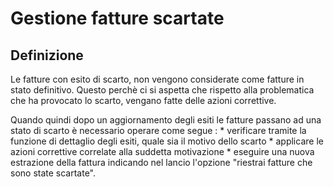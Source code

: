 # Gestione fatture scartate

## Definizione
Le fatture con esito di scarto, non vengono considerate come fatture in stato definitivo. Questo perchè ci si aspetta che rispetto alla problematica che ha provocato lo scarto, vengano fatte delle azioni correttive.

Quando quindi dopo un aggiornamento degli esiti le fatture passano ad una stato di scarto è necessario operare come segue : 
\* verificare tramite la funzione di dettaglio degli esiti, quale sia il motivo dello scarto
\* applicare le azioni correttive correlate alla suddetta motivazione
\* eseguire una nuova estrazione della fattura indicando nel lancio l'opzione "riestrai fatture che sono state scartate".


